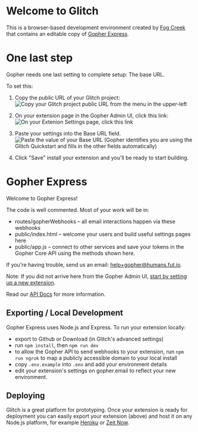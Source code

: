 # Welcome to Glitch

This is a browser-based development environment created by [Fog Creek](https://www.fogcreek.com/) that contains an editable copy of [Gopher Express](https://github.com/gopherhq/gopher-express).

# One last step

Gopher needs one last setting to complete setup: The base URL.

To set this:

1.  Copy the public URL of your Glitch project:
    ![Copy your Glitch project public URL from the menu in the upper-left](https://fut-cdn.s3.amazonaws.com/gopher/step1-anim.gif)

2.  On your extension page in the Gopher Admin UI, click this link:
    ![On your Extenion Settings page, click this link](https://fut-cdn.s3.amazonaws.com/gopher/step2.png)

3.  Paste your settings into the Base URL field.
    ![Paste the value of your Base URL](https://fut-cdn.s3.amazonaws.com/gopher/step3.png) (Gopher identifies you are using the Glitch Quickstart and fills in the other fields automatically)

4.  Click "Save" install your extension and you'll be ready to start building.

# Gopher Express

Welcome to Gopher Express!

The code is well commented. Most of your work will be in:

* routes/gopherWebhooks – all email interactions happen via these webhooks
* public/index.html – welcome your users and build useful settings pages here
* public/app.js – connect to other services and save your tokens in the Gopher Core API using the methods shown here.

If you're having trouble, send us an email: help+gopher@humans.fut.io.

Note: If you did not arrive here from the Gopher Admin UI, [start by setting up a new extension](https://www.gopheremail.com/developer/create).

Read our [API Docs](https://developer.gopher.email) for more information.

## Exporting / Local Development

Gopher Express uses Node.js and Express. To run your extension locally:

* export to Github or Download (in Glitch's advanced settings)
* run `npm install`, then `npm run dev`
* to allow the Gopher API to send webhooks to your extension,
  run `npm run ngrok` to map a publicly accessible domain to your local install
* copy `.env.example` into `.env` and add your environment details
* edit your extension's settings on gopher.email to reflect your new environment.

## Deploying

Glitch is a great platform for prototyping. Once your extension is ready for deployment you can easily export your extension (above) and host it on any Node.js platform, for example [Heroku](https://www.heroku.com/) or [Zeit Now](https://zeit.co/now).
